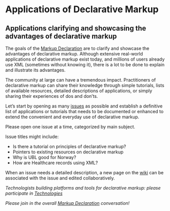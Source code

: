 # Applications of Declarative Markup

## Applications clarifying and showcasing the advantages of declarative markup

The goals of the [Markup Declaration](https://markupdeclaration.org/) are to clarify and showcase the advantages of declarative markup. Although extensive real-world applications of declarative markup exist today, and millions of users already use XML (sometimes without knowing it), there is a lot to be done to explain and illustrate its advantages.

The community at large can have a tremendous impact. Practitioners of declarative markup can share their knowledge through simple tutorials, lists of available resources, detailed descriptions of applications, or simply sharing their experiences of dos and don’ts.

Let’s start by opening as many [issues](https://github.com//markupdeclaration/applications/issues) as possible and establish a definitive list of applications or tutorials that needs to be documented or enhanced to extend the convenient and everyday use of declarative markup. 

Please open one issue at a time, categorized by main subject. 

Issue titles might include:
- Is there a tutorial on principles of declarative markup?
- Pointers to existing resources on declarative markup
- Why is UBL good for Norway?
- How are Healthcare records using XML?

When an issue needs a detailed description, a new page on the [wiki](https://github.com/markupdeclaration/applications/wiki) can be associated with the issue and edited collaboratively.

_Technologists building platforms and tools for declarative markup: please participate in [Technologies](https://github.com//markupdeclaration/technologies)_

_Please join in the overall [Markup Declaration](http://www.mulberrytech.com/markupdeclaration.html) conversation!_
